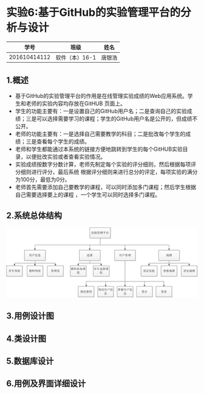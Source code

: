 # 实验6:基于GitHub的实验管理平台的分析与设计

|学号|班级|姓名|
|----|------|----|
|201610414112|软件（本）16-1|唐银浩|

## 1.概述
* 基于GitHub的实验管理平台的作用是在线管理实验成绩的Web应用系统。学生和老师的实验内容均存放在GitHUB 页面上。
* 学生的功能主要有：一是设置自己的GitHub用户名；二是查询自己的实验成绩；三是可以选择需要学习的课程；学生的GitHub用户名是公开的，但成绩不公开。
* 老师的功能主要有：一是选择自己需要教学的科目；二是批改每个学生的成绩；三是查看每个学生的成绩。
* 老师和学生都能通过本系统的链接方便地跳转到学生的每个GitHUB实验目录，以便批改实验或者查看实验情况。
* 实验成绩按数字分数计算，老师先制定每个实验的评分细则，然后根据每项评分细则进行评分，最后系统
根据评分细则来进行总分的评定，每项实验的满分为100分，最低为0分。
* 老师首先需要添加自己要教学的课程，可以同时添加多门课程；然后学生根据自己需要选择要上的课程
，一个学生可以同时选择多门课程。

## 2.系统总体结构
![img](./picture/系统总体结构.png)
## 3.用例设计图

## 4.类设计图

## 5.数据库设计

## 6.用例及界面详细设计